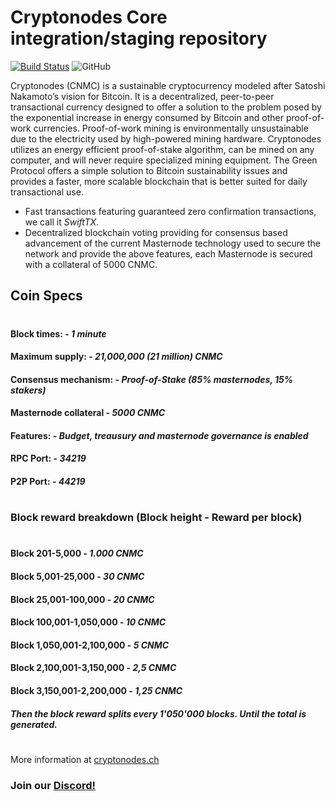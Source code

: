 Cryptonodes Core integration/staging repository
=================================================
[![Build Status](https://travis-ci.com/cryptonodes-core/cryptonodes-core.svg?branch=master)](https://travis-ci.com/cryptonodes-core/cryptonodes-core)  ![GitHub](https://img.shields.io/github/license/mashape/apistatus.svg)

Cryptonodes (CNMC) is a sustainable cryptocurrency modeled after Satoshi Nakamoto’s vision for Bitcoin. It is a decentralized, peer-to-peer transactional currency designed to offer a solution to the problem posed by the exponential increase in energy consumed by Bitcoin and other proof-of-work currencies. Proof-of-work mining is environmentally unsustainable due to the electricity used by high-powered mining hardware. Cryptonodes utilizes an energy efficient proof-of-stake algorithm, can be mined on any computer, and will never require specialized mining equipment. The Green Protocol offers a simple solution to Bitcoin sustainability issues and provides a faster, more scalable blockchain that is better suited for daily transactional use.

- Fast transactions featuring guaranteed zero confirmation transactions, we call it _SwiftTX_.
- Decentralized blockchain voting providing for consensus based advancement of the current Masternode
  technology used to secure the network and provide the above features, each Masternode is secured
  with a collateral of 5000 CNMC.

## Coin Specs

#

#### Block times: - *1 minute* 
#### Maximum supply: - *21,000,000 (21 million) CNMC*
#### Consensus mechanism: - *Proof-of-Stake (85% masternodes, 15% stakers)*
#### Masternode collateral - *5000 CNMC*  
#### Features: - *Budget, treausury and masternode governance is enabled* 
#### RPC Port: - *34219* 
#### P2P Port: - *44219* 

#

### Block reward breakdown (Block height - Reward per block)
#
#### Block 201-5,000	  -   *1.000 CNMC*
#### Block 5,001-25,000   -   *30 CNMC*
#### Block 25,001-100,000  -   *20 CNMC*
#### Block 100,001-1,050,000  -   *10 CNMC*
#### Block 1,050,001-2,100,000  -  *5 CNMC*
#### Block 2,100,001-3,150,000   -   *2,5 CNMC*
#### Block 3,150,001-2,200,000   -   *1,25 CNMC*

#### *Then the block reward splits every 1'050'000 blocks. Until the total is generated.*

#

More information at [cryptonodes.ch](http://www.cryptonodes.ch)
### Join our [Discord!](https://discord.gg/Bz8ejJP)
